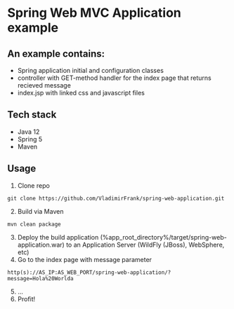 # Spring Web MVC Application example

## An example contains:
- Spring application initial and configuration classes
- controller with GET-method handler for the index page that returns recieved message
- index.jsp with linked css and javascript files

## Tech stack
- Java 12
- Spring 5
- Maven

## Usage
1. Clone repo
```
git clone https://github.com/VladimirFrank/spring-web-application.git
```
2. Build via Maven
```
mvn clean package
```
3. Deploy the build application (%app_root_directory%/target/spring-web-application.war)
to an Application Server (WildFly (JBoss), WebSphere, etc)
4. Go to the index page with message parameter
```
http(s)://AS_IP:AS_WEB_PORT/spring-web-application/?message=Hola%20Worlda
```
5. ...
6. Profit!
